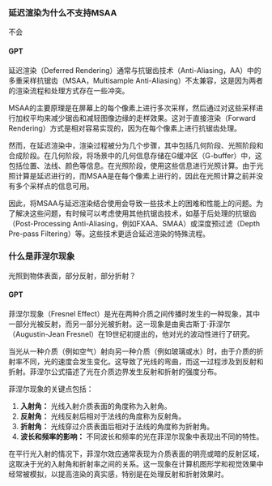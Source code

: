 ### 延迟渲染为什么不支持MSAA
不会

#### GPT

延迟渲染（Deferred Rendering）通常与抗锯齿技术（Anti-Aliasing，AA）中的多重采样抗锯齿（MSAA，Multisample Anti-Aliasing）不太兼容，这是因为两者的渲染流程和处理方式存在一些冲突。

MSAA的主要原理是在屏幕上的每个像素上进行多次采样，然后通过对这些采样进行加权平均来减少锯齿和减轻图像边缘的走样效果。这对于直接渲染（Forward Rendering）方式是相对容易实现的，因为在每个像素上进行抗锯齿处理。

然而，在延迟渲染中，渲染过程被分为几个步骤，其中包括几何阶段、光照阶段和合成阶段。在几何阶段，将场景中的几何信息存储在G缓冲区（G-buffer）中，这包括位置、法线、颜色等信息。在光照阶段，使用这些信息进行光照计算。由于光照计算是延迟进行的，而MSAA是在每个像素上进行的，因此在光照计算之前并没有多个采样点的信息可用。

因此，将MSAA与延迟渲染结合使用会导致一些技术上的困难和性能上的问题。为了解决这些问题，有时候可以考虑使用其他抗锯齿技术，如基于后处理的抗锯齿（Post-Processing Anti-Aliasing，例如FXAA、SMAA）或深度预过滤（Depth Pre-pass Filtering）等。这些技术更适合延迟渲染的特殊流程。

### 什么是菲涅尔现象

光照到物体表面，部分反射，部分折射？


#### GPT

菲涅尔现象（Fresnel Effect）是光在两种介质之间传播时发生的一种现象，其中一部分光被反射，而另一部分光被折射。这一现象是由奥古斯丁·菲涅尔（Augustin-Jean Fresnel）在19世纪初提出的，他对光的波动性进行了研究。

当光从一种介质（例如空气）射向另一种介质（例如玻璃或水）时，由于介质的折射率不同，光的速度会发生变化。这导致了光线的弯曲，而这一过程涉及到反射和折射。菲涅尔公式描述了光在介质边界发生反射和折射的强度分布。

菲涅尔现象的关键点包括：

1. **入射角：** 光线入射介质表面的角度称为入射角。
2. **反射角：** 光线反射后相对于法线的角度称为反射角。
3. **折射角：** 光线穿过介质表面后相对于法线的角度称为折射角。
4. **波长和频率的影响：** 不同波长和频率的光在菲涅尔现象中表现出不同的特性。

在平行光入射的情况下，菲涅尔效应通常表现为介质表面的明亮或暗的反射区域，这取决于光的入射角和折射率之间的关系。这一现象在计算机图形学和视觉效果中经常被模拟，以提高渲染的真实感，特别是在处理反射和折射效果时。
